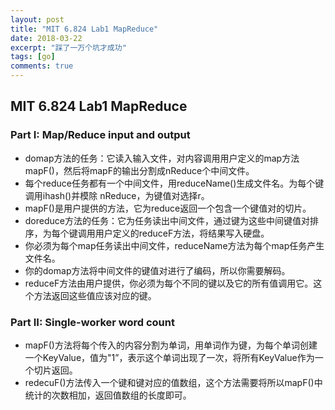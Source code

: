 ```yaml
---
layout: post
title: "MIT 6.824 Lab1 MapReduce"
date: 2018-03-22
excerpt: "踩了一万个坑才成功"
tags: [go]
comments: true
---
```




## MIT 6.824 Lab1 MapReduce

### Part I: Map/Reduce input and output

+ domap方法的任务：它读入输入文件，对内容调用用户定义的map方法mapF()，然后将mapF的输出分割成nReduce个中间文件。
+ 每个reduce任务都有一个中间文件，用reduceName()生成文件名。为每个键调用ihash()并模除 nReduce，为键值对选择r。
+ mapF()是用户提供的方法，它为reduce返回一个包含一个键值对的切片。
+ doreduce方法的任务：它为任务读出中间文件，通过键为这些中间键值对排序，为每个键调用用户定义的reduceF方法，将结果写入硬盘。
+ 你必须为每个map任务读出中间文件，reduceName方法为每个map任务产生文件名。
+ 你的domap方法将中间文件的键值对进行了编码，所以你需要解码。
+ reduceF方法由用户提供，你必须为每个不同的键以及它的所有值调用它。这个方法返回这些值应该对应的键。

### Part II: Single-worker word count

+ mapF()方法将每个传入的内容分割为单词，用单词作为键，为每个单词创建一个KeyValue，值为"1”，表示这个单词出现了一次，将所有KeyValue作为一个切片返回。
+ redecuF()方法传入一个键和键对应的值数组，这个方法需要将所以mapF()中统计的次数相加，返回值数组的长度即可。

